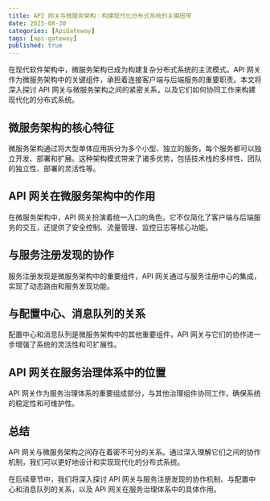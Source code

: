 ```yaml
---
title: API 网关与微服务架构：构建现代化分布式系统的关键纽带
date: 2025-08-30
categories: [ApiGateway]
tags: [api-gateway]
published: true
---
```


在现代软件架构中，微服务架构已成为构建复杂分布式系统的主流模式。API 网关作为微服务架构中的关键组件，承担着连接客户端与后端服务的重要职责。本文将深入探讨 API 网关与微服务架构之间的紧密关系，以及它们如何协同工作来构建现代化的分布式系统。

## 微服务架构的核心特征

微服务架构通过将大型单体应用拆分为多个小型、独立的服务，每个服务都可以独立开发、部署和扩展。这种架构模式带来了诸多优势，包括技术栈的多样性、团队的独立性、部署的灵活性等。

## API 网关在微服务架构中的作用

在微服务架构中，API 网关扮演着统一入口的角色，它不仅简化了客户端与后端服务的交互，还提供了安全控制、流量管理、监控日志等核心功能。

## 与服务注册发现的协作

服务注册发现是微服务架构中的重要组件，API 网关通过与服务注册中心的集成，实现了动态路由和服务发现功能。

## 与配置中心、消息队列的关系

配置中心和消息队列是微服务架构中的其他重要组件，API 网关与它们的协作进一步增强了系统的灵活性和可扩展性。

## API 网关在服务治理体系中的位置

API 网关作为服务治理体系的重要组成部分，与其他治理组件协同工作，确保系统的稳定性和可维护性。

## 总结

API 网关与微服务架构之间存在着密不可分的关系。通过深入理解它们之间的协作机制，我们可以更好地设计和实现现代化的分布式系统。

在后续章节中，我们将深入探讨 API 网关与服务注册发现的协作机制、与配置中心和消息队列的关系，以及 API 网关在服务治理体系中的具体作用。